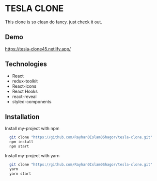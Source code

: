 # TESLA CLONE

This clone is so clean do fancy. just check it out.

## Demo
https://tesla-clone45.netlify.app/

## Technologies

- React
- redux-toolkit
- React-icons
- React Hooks
- react-reveal
- styled-components

## Installation

Install my-project with npm

```bash
  git clone "https://github.com/Rayhan0Islam0Shagor/tesla-clone.git"
  npm install
  npm start
```

Install my-project with yarn

```bash
  git clone "https://github.com/Rayhan0Islam0Shagor/tesla-clone.git"
  yarn
  yarn start
```
